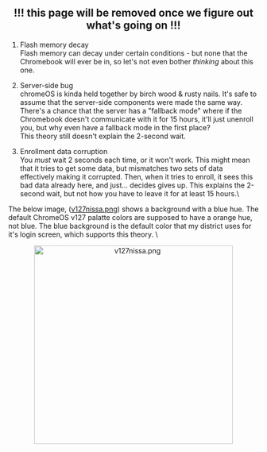 <h2 align="center">!!! this page will be removed once we figure out what's going on !!!</h2>

1. Flash memory decay\
Flash memory can decay under certain conditions - but none that the Chromebook will ever be in, so let's not even bother *thinking* about this one.

2. Server-side bug\
chromeOS is kinda held together by birch wood & rusty nails. It's safe to assume that the server-side components were made the same way. There's a chance that the server has a "fallback mode" where if the Chromebook doesn't communicate with it for 15 hours, it'll just unenroll you, but why even have a fallback mode in the first place? \
This theory still doesn't explain the 2-second wait.

4. Enrollment data corruption\
You *must* wait 2 seconds each time, or it won't work. This might mean that it tries to get some data, but mismatches two sets of data effectively making it corrupted. Then, when it tries to enroll, it sees this bad data already here, and just... decides gives up. This explains the 2-second wait, but not how you have to leave it for at least 15 hours.\

The below image, ([v127nissa.png](/Docs/Media/v127nissa.png)) shows a background with a blue hue. The default ChromeOS v127 palatte colors are supposed to have a orange hue, not blue. The blue background is the default color that my district uses for it's login screen, which supports this theory. \
<p align="center"><img src="/Docs/Media/v127nissa.png" width="400" alt="v127nissa.png"/></p>
